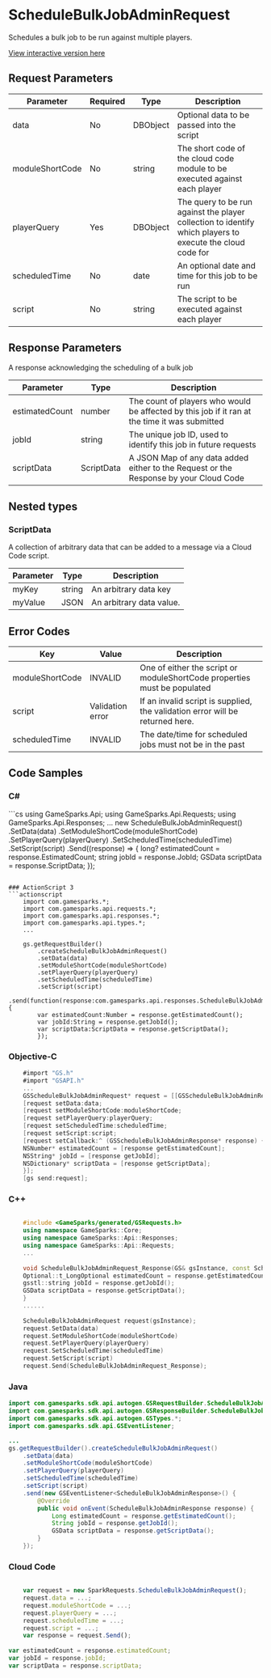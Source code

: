
# ScheduleBulkJobAdminRequest


Schedules a bulk job to be run against multiple players.


<a href="https://api.gamesparks.net/#schedulebulkjobadminrequest" target="_gsapi">View interactive version here</a>

## Request Parameters

Parameter | Required | Type | Description
--------- | -------- | ---- | -----------
data | No | DBObject | Optional data to be passed into the script
moduleShortCode | No | string | The short code of the cloud code module to be executed against each player
playerQuery | Yes | DBObject | The query to be run against the player collection to identify which players to execute the cloud code for
scheduledTime | No | date | An optional date and time for this job to be run
script | No | string | The script to be executed against each player

## Response Parameters


A response acknowledging the scheduling of a bulk job

Parameter | Type | Description
--------- | ---- | -----------
estimatedCount | number | The count of players who would be affected by this job if it ran at the time it was submitted
jobId | string | The unique job ID, used to identify this job in future requests
scriptData | ScriptData | A JSON Map of any data added either to the Request or the Response by your Cloud Code

## Nested types

### ScriptData

A collection of arbitrary data that can be added to a message via a Cloud Code script.

Parameter | Type | Description
--------- | ---- | -----------
myKey | string | An arbitrary data key
myValue | JSON | An arbitrary data value.

## Error Codes

Key | Value | Description
--------- | ----------- | -----------
moduleShortCode | INVALID | One of either the script or moduleShortCode properties must be populated
script | Validation error | If an invalid script is supplied, the validation error will be returned here.
scheduledTime | INVALID | The date/time for scheduled jobs must not be in the past

## Code Samples

<h3>C#</h3>
```cs
	using GameSparks.Api;
	using GameSparks.Api.Requests;
	using GameSparks.Api.Responses;
	...
	new ScheduleBulkJobAdminRequest()
		.SetData(data)
		.SetModuleShortCode(moduleShortCode)
		.SetPlayerQuery(playerQuery)
		.SetScheduledTime(scheduledTime)
		.SetScript(script)
		.Send((response) => {
		long? estimatedCount = response.EstimatedCount; 
		string jobId = response.JobId; 
		GSData scriptData = response.ScriptData; 
		});

```

### ActionScript 3
```actionscript
	import com.gamesparks.*;
	import com.gamesparks.api.requests.*;
	import com.gamesparks.api.responses.*;
	import com.gamesparks.api.types.*;
	...
	
	gs.getRequestBuilder()
	    .createScheduleBulkJobAdminRequest()
		.setData(data)
		.setModuleShortCode(moduleShortCode)
		.setPlayerQuery(playerQuery)
		.setScheduledTime(scheduledTime)
		.setScript(script)
		.send(function(response:com.gamesparks.api.responses.ScheduleBulkJobAdminResponse):void {
		var estimatedCount:Number = response.getEstimatedCount(); 
		var jobId:String = response.getJobId(); 
		var scriptData:ScriptData = response.getScriptData(); 
		});

```

### Objective-C
```objectivec
	#import "GS.h"
	#import "GSAPI.h"
	...
	GSScheduleBulkJobAdminRequest* request = [[GSScheduleBulkJobAdminRequest alloc] init];
	[request setData:data;
	[request setModuleShortCode:moduleShortCode;
	[request setPlayerQuery:playerQuery;
	[request setScheduledTime:scheduledTime;
	[request setScript:script;
	[request setCallback:^ (GSScheduleBulkJobAdminResponse* response) {
	NSNumber* estimatedCount = [response getEstimatedCount]; 
	NSString* jobId = [response getJobId]; 
	NSDictionary* scriptData = [response getScriptData]; 
	}];
	[gs send:request];

```

### C++
```cpp

	#include <GameSparks/generated/GSRequests.h>
	using namespace GameSparks::Core;
	using namespace GameSparks::Api::Responses;
	using namespace GameSparks::Api::Requests;
	...
	
	void ScheduleBulkJobAdminRequest_Response(GS& gsInstance, const ScheduleBulkJobAdminResponse& response) {
	Optional::t_LongOptional estimatedCount = response.getEstimatedCount(); 
	gsstl::string jobId = response.getJobId(); 
	GSData scriptData = response.getScriptData(); 
	}
	......
	
	ScheduleBulkJobAdminRequest request(gsInstance);
	request.SetData(data)
	request.SetModuleShortCode(moduleShortCode)
	request.SetPlayerQuery(playerQuery)
	request.SetScheduledTime(scheduledTime)
	request.SetScript(script)
	request.Send(ScheduleBulkJobAdminRequest_Response);
```

### Java
```java
import com.gamesparks.sdk.api.autogen.GSRequestBuilder.ScheduleBulkJobAdminRequest;
import com.gamesparks.sdk.api.autogen.GSResponseBuilder.ScheduleBulkJobAdminResponse;
import com.gamesparks.sdk.api.autogen.GSTypes.*;
import com.gamesparks.sdk.api.GSEventListener;

...
gs.getRequestBuilder().createScheduleBulkJobAdminRequest()
	.setData(data)
	.setModuleShortCode(moduleShortCode)
	.setPlayerQuery(playerQuery)
	.setScheduledTime(scheduledTime)
	.setScript(script)
	.send(new GSEventListener<ScheduleBulkJobAdminResponse>() {
		@Override
		public void onEvent(ScheduleBulkJobAdminResponse response) {
			Long estimatedCount = response.getEstimatedCount(); 
			String jobId = response.getJobId(); 
			GSData scriptData = response.getScriptData(); 
		}
	});

```

### Cloud Code
```javascript

	var request = new SparkRequests.ScheduleBulkJobAdminRequest();
	request.data = ...;
	request.moduleShortCode = ...;
	request.playerQuery = ...;
	request.scheduledTime = ...;
	request.script = ...;
	var response = request.Send();
	
var estimatedCount = response.estimatedCount; 
var jobId = response.jobId; 
var scriptData = response.scriptData; 
```


